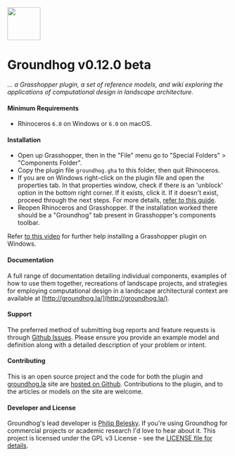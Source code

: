 <img width=75 src="https://cdn.rawgit.com/philipbelesky/groundhog/develop/site/assets/logo.svg">

<!-- included as a pdf in the release -->

# Groundhog v0.12.0 beta

*... a Grasshopper plugin, a set of reference models, and wiki exploring the applications of computational design in landscape architecture.*

#### Minimum Requirements

- Rhinoceros `6.0` on Windows or `6.0` on macOS.

#### Installation

- Open up Grasshopper, then in the "File" menu go to "Special Folders" > "Components Folder".
- Copy the plugin file `groundhog.gha` to this folder, then quit Rhinoceros.
- If you are on Windows right-click on the plugin file and open the properties tab. In that properties window, check if there is an 'unblock' option in the bottom right corner. If it exists, click it. If it doesn't exist, proceed through the next steps. For more details, [refer to this guide](https://blogs.msdn.microsoft.com/delay/p/unblockingdownloadedfile/).
- Reopen Rhinoceros and Grasshopper. If the installation worked there should be a "Groundhog" tab present in Grasshopper's components toolbar.

Refer [to this video](https://www.youtube.com/watch?v=TB5wkh79Pv4) for further help installing a Grasshopper plugin on Windows.

#### Documentation

A full range of documentation detailing individual components, examples of how to use them together, recreations of landscape projects, and strategies for employing computational design in a landscape architectural context are available at [http://groundhog.la/](http://groundhog.la/).

#### Support

The preferred method of submitting bug reports and feature requests is through [Github Issues](https://github.com/philipbelesky/groundhog/issues). Please ensure you provide an example model and definition along with a detailed description of your problem or intent.

#### Contributing

This is an open source project and the code for both the plugin and [groundhog.la](http://groundhog.la) site are [hosted on Github](https://github.com/philipbelesky/groundhog). Contributions to the plugin, and to the articles or models on the site are welcome.

#### Developer and License

Groundhog's lead developer is [Philip Belesky](http://philipbelesky.com). If you're using Groundhog for commercial projects or academic research I'd love to hear about it.
This project is licensed under the GPL v3 License - see the [LICENSE file for details](https://github.com/philipbelesky/groundhog/blob/develop/LICENSE).
